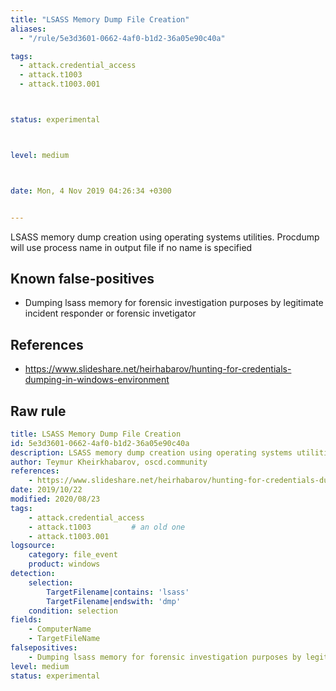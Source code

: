 ```yaml
---
title: "LSASS Memory Dump File Creation"
aliases:
  - "/rule/5e3d3601-0662-4af0-b1d2-36a05e90c40a"

tags:
  - attack.credential_access
  - attack.t1003
  - attack.t1003.001



status: experimental



level: medium



date: Mon, 4 Nov 2019 04:26:34 +0300


---
```


LSASS memory dump creation using operating systems utilities. Procdump will use process name in output file if no name is specified

<!--more-->


## Known false-positives

* Dumping lsass memory for forensic investigation purposes by legitimate incident responder or forensic invetigator



## References

* https://www.slideshare.net/heirhabarov/hunting-for-credentials-dumping-in-windows-environment


## Raw rule
```yaml
title: LSASS Memory Dump File Creation
id: 5e3d3601-0662-4af0-b1d2-36a05e90c40a
description: LSASS memory dump creation using operating systems utilities. Procdump will use process name in output file if no name is specified
author: Teymur Kheirkhabarov, oscd.community
references:
    - https://www.slideshare.net/heirhabarov/hunting-for-credentials-dumping-in-windows-environment
date: 2019/10/22
modified: 2020/08/23
tags:
    - attack.credential_access
    - attack.t1003         # an old one
    - attack.t1003.001
logsource:
    category: file_event
    product: windows
detection:
    selection:
        TargetFilename|contains: 'lsass'
        TargetFilename|endswith: 'dmp'
    condition: selection
fields:
    - ComputerName
    - TargetFileName
falsepositives:
    - Dumping lsass memory for forensic investigation purposes by legitimate incident responder or forensic invetigator
level: medium
status: experimental

```
